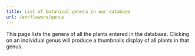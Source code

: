 ```yaml
---
title: List of botanical genera in our database
url: /en/flowers/genus
---
```

This page lists the genera of all the plants entered in the database. Clicking on an individual genus will produce a thumbnails display of all plants in that genus.
